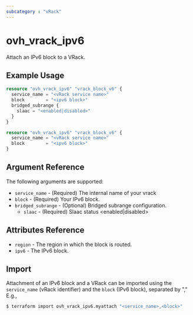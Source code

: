 ```yaml
---
subcategory : "vRack"
---
```


# ovh_vrack_ipv6

Attach an IPv6 block to a VRack.

## Example Usage

```terraform
resource "ovh_vrack_ipv6" "vrack_block_v6" {
  service_name = "<vRack service name>"
  block        = "<ipv6 block>"
  bridged_subrange {
    slaac = "<enabled|disabled>"
  }
}

resource "ovh_vrack_ipv6" "vrack_block_v6" {
  service_name = "<vRack service name>"
  block        = "<ipv6 block>"
}
```

## Argument Reference

The following arguments are supported:

* `service_name` - (Required) The internal name of your vrack
* `block` - (Required) Your IPv6 block.
* `bridged_subrange` - (Optional) Bridged subrange configuration.
  * `slaac` - (Required) Slaac status <enabled|disabled>

## Attributes Reference

* `region` - The region in which the block is routed.
* `ipv6` - The IPv6 block.

## Import

Attachment of an IPv6 block and a VRack can be imported using the `service_name` (vRack identifier) and the `block` (IPv6 block), separated by "," E.g.,

```bash
$ terraform import ovh_vrack_ipv6.myattach "<service_name>,<block>"
```
